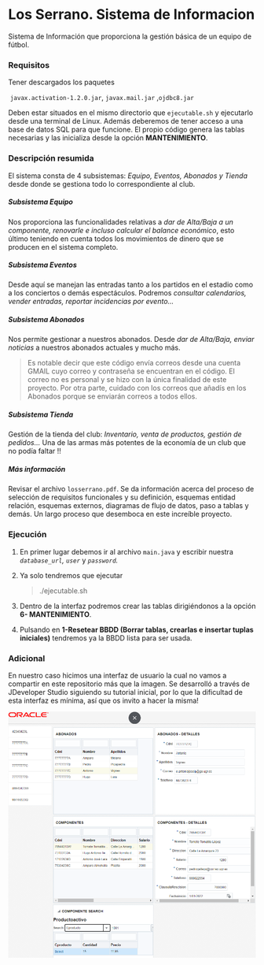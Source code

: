 # Los Serrano. Sistema de Informacion
Sistema de Información que proporciona la gestión básica de un equipo de fútbol. 

### Requisitos
Tener descargados los paquetes

​																 `javax.activation-1.2.0.jar`,  `javax.mail.jar` ,`ojdbc8.jar`

Deben estar situados en el mismo directorio que  `ejecutable.sh` y ejecutarlo desde una terminal de Linux. Además deberemos de tener acceso a una base de datos SQL para que funcione. El propio código genera las tablas necesarias y las inicializa desde la opción **MANTENIMIENTO**.





### Descripción resumida

El sistema consta de 4 subsistemas: *Equipo, Eventos, Abonados y Tienda* desde donde se gestiona todo lo correspondiente al club.



##### Subsistema Equipo

Nos proporciona las funcionalidades relativas a *dar de Alta/Baja a un componente, renovarle e incluso calcular el balance económico*, esto último teniendo en cuenta todos los movimientos de dinero que se producen en el sistema completo.



##### Subsistema Eventos

Desde aquí se manejan las entradas tanto a los partidos en el estadio como a los conciertos o demás espectáculos. Podremos *consultar calendarios, vender entradas, reportar incidencias por evento...*



##### Subsistema Abonados

Nos permite gestionar a nuestros abonados. Desde *dar de Alta/Baja, enviar noticias* a nuestros abonados actuales y mucho más. 

> Es notable decir que este código envía correos desde una cuenta GMAIL cuyo correo y contraseña se encuentran en el código. El correo no es personal y se hizo con la única finalidad de este proyecto. Por otra parte, cuidado con los correos que añadís en los Abonados porque se enviarán correos a todos ellos.



##### Subsistema Tienda

Gestión de la tienda del club: *Inventario, venta de productos, gestión de pedidos...* Una de las armas más potentes de la economía de un club que  no podía faltar !!



##### Más información

Revisar el archivo `losserrano.pdf`. Se da información acerca del proceso de selección de requisitos funcionales y su definición, esquemas entidad relación, esquemas externos, diagramas de flujo de datos, paso a tablas y demás. Un largo proceso que desemboca en este increíble proyecto. 





### Ejecución

1. En primer lugar debemos ir al archivo `main.java` y escribir nuestra *`database_url`, `user`* y *`password`.*

2. Ya solo tendremos que ejecutar

   > ./ejecutable.sh

3. Dentro de la interfaz podremos crear las tablas dirigiéndonos a la opción **6- MANTENIMIENTO**.

4. Pulsando en **1-Resetear BBDD (Borrar tablas, crearlas e insertar tuplas iniciales)** tendremos ya la BBDD lista para ser usada.





### Adicional

En nuestro caso hicimos una interfaz de usuario la cual no vamos a compartir en este repositorio más que la imagen. Se desarrolló a través de JDeveloper Studio siguiendo su tutorial inicial, por lo que la dificultad de esta interfaz es mínima, así que os invito a hacer la misma!

![Image text](https://github.com/pedrogallegolpz/DDSI-Sistema-De-Informacion_Los_Serrano/blob/master/interfaz.PNG)
